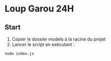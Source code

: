 # Loup Garou 24H

## Start

1. Copier le dossier models à la racine du projet
2. Lancer le script en exécutant : 
```
node index.js
```